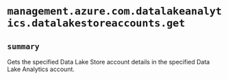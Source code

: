 # `management.azure.com.datalakeanalytics.datalakestoreaccounts.get`

## `summary`
Gets the specified Data Lake Store account details in the specified Data Lake Analytics account.


